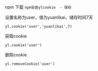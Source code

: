 
npm 下载
`npm安装ylcookie  - 保存`

设置名称为user，值为yuanlikai，储存时间7天

` yl.cookie('user','yuanlikai',7) `

获取cookie

` yl.cookie('user') `

删除cookie

` yl.removeCookie('user') `
